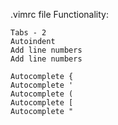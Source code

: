 .vimrc file
Functionality:

	Tabs - 2
	Autoindent
	Add line numbers
	Add line numbers

	Autocomplete {
	Autocomplete '
	Autocomplete (
	Autocomplete [
	Autocomplete "


